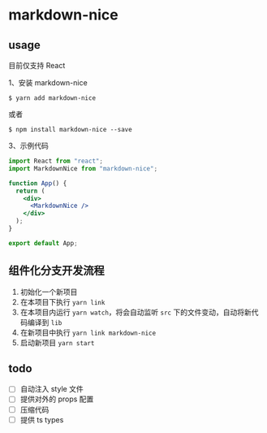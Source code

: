 # markdown-nice

## usage

目前仅支持 React

1、安装 markdown-nice

```shell
$ yarn add markdown-nice
```

或者

```shell
$ npm install markdown-nice --save
```

3、示例代码

```jsx
import React from "react";
import MarkdownNice from "markdown-nice";

function App() {
  return (
    <div>
      <MarkdownNice />
    </div>
  );
}

export default App;
```

## 组件化分支开发流程

1. 初始化一个新项目
2. 在本项目下执行 `yarn link`
3. 在本项目内运行 `yarn watch`，将会自动监听 `src` 下的文件变动，自动将新代码编译到 `lib`
4. 在新项目中执行 `yarn link markdown-nice`
5. 启动新项目 `yarn start`

## todo

- [ ] 自动注入 style 文件
- [ ] 提供对外的 props 配置
- [ ] 压缩代码
- [ ] 提供 ts types
